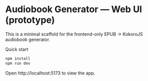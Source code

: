 # Audiobook Generator — Web UI (prototype)

This is a minimal scaffold for the frontend-only EPUB -> KokoroJS audiobook generator.

Quick start

```bash
npm install
npm run dev
```

Open http://localhost:5173 to view the app.
